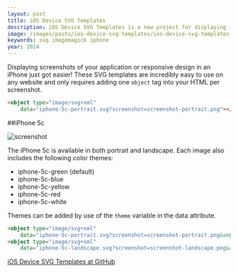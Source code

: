 ```yaml
---
layout: post
title: iOS Device SVG Templates
description: iOS Device SVG Templates is a new project for displaying iOS screenshots in themeable iOS devices.
image: /images/posts/ios-device-svg-templates/ios-device-svg-templates-themes.png
keywords: svg imagemagick iphone
year: 2014
---
```


Displaying screenshots of your application or responsive design in an iPhone just got easier! These SVG templates are incredibly easy to use on any website and only requires adding one `object` tag into your HTML per screenshot.

```html
<object type="image/svg+xml"
    data="iphone-5c-portrait.svg?screenshot=screenshot-portrait.png"></object>
```

##iPhone 5c

![screenshot](/images/posts/ios-device-svg-templates/ios-device-svg-templates-orientations.png)

The iPhone 5c is available in both portrait and landscape. Each image also includes the following color themes:

- iphone-5c-green (default)
- iphone-5c-blue
- iphone-5c-yellow
- iphone-5c-red
- iphone-5c-white

Themes can be added by use of the `theme` variable in the data attribute.

```html
<object type="image/svg+xml"
    data="iphone-5c-portrait.svg?screenshot=screenshot-portrait.png&amp;theme=iphone-5c-red"></object>
<object type="image/svg+xml"
    data="iphone-5c-landscape.svg?screenshot=screenshot-landscape.png&amp;theme=iphone-5c-red"></object>
```

[iOS Device SVG Templates at GitHub](https://github.com/neogeek/ios-device-svg-templates)
